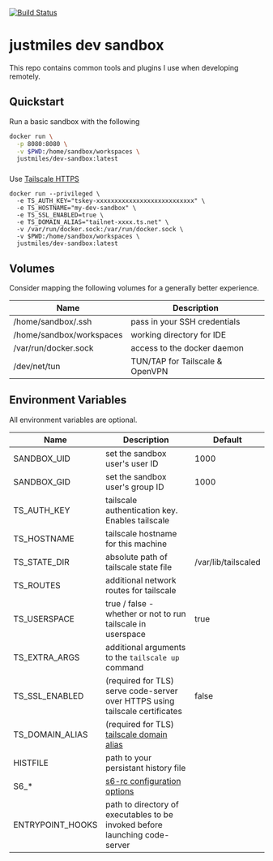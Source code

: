 [![Build Status](https://drone.justmiles.io/api/badges/justmiles/dev-sandbox/status.svg)](https://drone.justmiles.io/justmiles/dev-sandbox)

# justmiles dev sandbox

This repo contains common tools and plugins I use when developing remotely.

## Quickstart

Run a basic sandbox with the following

```bash
docker run \
  -p 8080:8080 \
  -v $PWD:/home/sandbox/workspaces \
  justmiles/dev-sandbox:latest
```

###

Use [Tailscale HTTPS](https://tailscale.com/kb/1153/enabling-https/)

```
docker run --privileged \
  -e TS_AUTH_KEY="tskey-xxxxxxxxxxxxxxxxxxxxxxxxxxx" \
  -e TS_HOSTNAME="my-dev-sandbox" \
  -e TS_SSL_ENABLED=true \
  -e TS_DOMAIN_ALIAS="tailnet-xxxx.ts.net" \
  -v /var/run/docker.sock:/var/run/docker.sock \
  -v $PWD:/home/sandbox/workspaces \
  justmiles/dev-sandbox:latest
```

## Volumes

Consider mapping the following volumes for a generally better experience.

| Name                     | Description                     |
| ------------------------ | ------------------------------- |
| /home/sandbox/.ssh       | pass in your SSH credentials    |
| /home/sandbox/workspaces | working directory for IDE       |
| /var/run/docker.sock     | access to the docker daemon     |
| /dev/net/tun             | TUN/TAP for Tailscale & OpenVPN |

## Environment Variables

All environment variables are optional.

| Name             | Description                                                                                           | Default             |
| ---------------- | ----------------------------------------------------------------------------------------------------- | ------------------- |
| SANDBOX_UID      | set the sandbox user's user ID                                                                        | 1000                |
| SANDBOX_GID      | set the sandbox user's group ID                                                                       | 1000                |
| TS_AUTH_KEY      | tailscale authentication key. Enables tailscale                                                       |                     |
| TS_HOSTNAME      | tailscale hostname for this machine                                                                   |                     |
| TS_STATE_DIR     | absolute path of tailscale state file                                                                 | /var/lib/tailscaled |
| TS_ROUTES        | additional network routes for tailscale                                                               |                     |
| TS_USERSPACE     | true / false - whether or not to run tailscale in userspace                                           | true                |
| TS_EXTRA_ARGS    | additional arguments to the `tailscale up` command                                                    |                     |
| TS_SSL_ENABLED   | (required for TLS) serve code-server over HTTPS using tailscale certificates                          | false               |
| TS_DOMAIN_ALIAS  | (required for TLS) [tailscale domain alias](https://login.tailscale.com/admin/settings/features)      |                     |
| HISTFILE         | path to your persistant history file                                                                  |                     |
| S6\_\*           | [s6-rc configuration options](https://github.com/just-containers/s6-overlay#customizing-s6-behaviour) |                     |
| ENTRYPOINT_HOOKS | path to directory of executables to be invoked before launching code-server                           |                     |

<!--
TODO: install docker better
https://docs.docker.com/engine/install/ubuntu/#:~:text=To%20upgrade%20Docker%20Engine%2C%20first,version%20you%20want%20to%20install.


sudo mkdir -p /etc/apt/keyrings
curl -fsSL https://download.docker.com/linux/ubuntu/gpg | sudo gpg --dearmor -o /etc/apt/keyrings/docker.gpg

echo \
  "deb [arch=$(dpkg --print-architecture) signed-by=/etc/apt/keyrings/docker.gpg] https://download.docker.com/linux/ubuntu \
  $(lsb_release -cs) stable" | sudo tee /etc/apt/sources.list.d/docker.list > /dev/null


  sudo apt-get update



  sudo chmod a+r /etc/apt/keyrings/docker.gpg
sudo apt-get update



sudo apt-get install docker-ce docker-ce-cli containerd.io docker-compose-plugin -->
